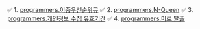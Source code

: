 ✅ 1. [programmers.이중우선순위큐](https://school.programmers.co.kr/learn/courses/30/lessons/42628)
✅ 2. [programmers.N-Queen](https://school.programmers.co.kr/learn/courses/30/lessons/12952)
✅ 3. [programmers.개인정보 수집 유효기간](https://school.programmers.co.kr/learn/courses/30/lessons/150370)
✅ 4. [programmers.미로 탈출](https://school.programmers.co.kr/learn/courses/30/lessons/159993)
